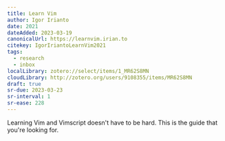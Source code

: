 ```yaml
---
title: Learn Vim
author: Igor Irianto
date: 2021
dateAdded: 2023-03-19
canonicalUrl: https://learnvim.irian.to
citekey: IgorIriantoLearnVim2021
tags:
  - research
  - inbox
localLibrary: zotero://select/items/1_MR62S8MN
cloudLibrary: http://zotero.org/users/9108355/items/MR62S8MN
draft: true
sr-due: 2023-03-23
sr-interval: 1
sr-ease: 228
---
```


Learning Vim and Vimscript doesn't have to be hard. This is the guide that
you're looking for.
